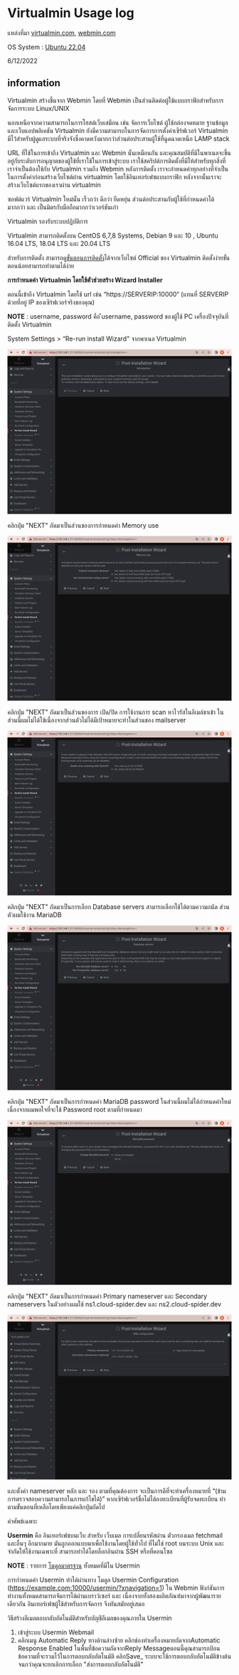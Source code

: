 # Virtualmin Usage log

แหล่งที่มา [virtualmin.com](https://www.virtualmin.com/), [webmin.com](https://www.webmin.com/)

OS System : [Ubuntu 22.04](https://releases.ubuntu.com/22.04/)

6/12/2022

## information

Virtualmin สร้างขึ้นจาก Webmin โดยที่ Webmin เป็นส่วนติดต่อผู้ใช้แบบกราฟิกสำหรับการจัดการระบบ Linux/UNIX 

นอกเหนือจากความสามารถในการโฮสต์เว็บเสมือน เช่น จัดการเว็บไซต์ ผู้ใช้กล่องจดหมาย ฐานข้อมูล และเว็บแอปพลิเคชัน Virtualmin ยังมีความสามารถในการจัดการการตั้งค่าเซิร์ฟเวอร์ Virtualmin มีไว้สำหรับผู้ดูแลระบบที่จริงจังซึ่งคาดหวังมากกว่าส่วนต่อประสานผู้ใช้ที่ฉูดฉาดเหนือ LAMP stack

URL ที่ใช้ในการเข้าถึง Virtualmin และ Webmin นั้นเหมือนกัน และคุณสมบัติที่มีในพาเนลจะขึ้นอยู่กับระดับการอนุญาตของผู้ใช้ที่เราใช้ในการเข้าสู่ระบบ เราใช้สคริปต์การติดตั้งที่มีให้สำหรับทุกสิ่งที่เราจำเป็นต้องใช้กับ Virtualmin รวมถึง Webmin หลังการติดตั้ง เราจะกำหนดค่าทุกอย่างที่จำเป็นในการตั้งค่าก่อนสร้างเว็บไซต์ผ่าน virtualmin โดยใช้อินเทอร์เฟซแบบกราฟิก หลังจากนั้นเราจะสร้างเว็บไซต์แรกของเราผ่าน virtualmin

ซอฟต์แวร์ Virtualmin ใหม่นั้น เร็วกว่า ดีกว่า ยืดหยุ่น ส่วนต่อประสานกับผู้ใช้ที่กำหนดค่าได้มากกว่า และ เป็นมิตรกับมือถือมากกว่าเวอร์ชันเก่า

Virtualmin รองรับระบบปฏิบัติการ

Virtualmin สามารถติดตั้งบน CentOS 6,7,8 Systems, Debian 9 และ 10 , Ubuntu 16.04 LTS, 18.04 LTS และ 20.04 LTS

สำหรับการติดตั้ง สามารถดู[ขั้นตอนการติดตั้ง](https://www.virtualmin.com/documentation/installation/)ได้จากเว็บไซต์ Official ของ Virtualmin ติดตั้งง่ายขั้นตอนน้อยสามารถทำตามได้ง่าย

**การกำหนดค่า Virtualmin โดยใช้ตัวช่วยสร้าง Wizard Installer**

ตอนนี้เข้าถึง Virtualmin โดยใช้ url เช่น “https://SERVERIP:10000“ (แทนที่ SERVERIP ด้วยที่อยู่ IP ของเซิร์ฟเวอร์จริงของคุณ)

**NOTE** : username, password คือ ีusername, password ของผู้ใช้ PC เครื่องปัจจุบันที่ติดตั้ง Virtualmin

System Settings > “Re-run install Wizard” จากพาเนล Virtualmin

![Re-run install Wizard](./src/Re-run%20install%20Wizard.png)

คลิกปุ่ม "NEXT" ถัดมาเป็นส่วนของการกำหนดค่า Memory use

![Re-run install Wizard Memory use](./src/Re-run%20install%20Wizard%20Memory%20use.png)

คลิกปุ่ม "NEXT" ถัดมาเป็นส่วนของการ เปิด/ปิด การใช้งานการ scan หาไวรัสในอีเมล์ขาเข้า ในส่วนนี้ผมไม่ได้ใช้เนื่องจากส่วนตัวไม่ได้มีเป้าหมายจะทำในส่วนของ mailserver

![Re-run install Wizard Virus scan](./src/Re-run%20install%20Wizard%20Enable%20virus%20scanning.png)

คลิกปุ่ม "NEXT" ถัดมาเป็นการเลือก Database servers สามารถเลือกใช้ได้ตามความถนัด ส่วนตัวผมใช้งาน MariaDB

![Re-run install Wizard Database servers](./src/Re-run%20install%20Wizard%20Database%20servers.png)

คลิกปุ่ม "NEXT" ถัดมาเป็นการกำหนดค่า MariaDB password ในส่วนนี้ผมไม่ได้กำหนดค่าใหม่ เนื่องจากผมพอใจที่จะใช้ Password root ตามที่กำหนดมา

![Re-run install Wizard MariaDB password](./src/Re-run%20install%20Wizard%20MariaDB%20password.png)

คลิกปุ่ม "NEXT" ถัดมาเป็นการกำหนดค่า Primary nameserver และ Secondary nameservers ในตัวอย่างผมใช้ ns1.cloud-spider.dev และ ns2.cloud-spider.dev

![Re-run install Wizard DNS configuration](./src/Re-run%20install%20Wizard%20DNS%20configuration.png)





 และตั้งค่า nameserver หลัก และ รอง ตามที่คุณต้องการ จะเป็นการดีที่จะทำเครื่องหมายที่ “(ข้ามการตรวจสอบความสามารถในการแก้ไขได้)” หากเซิร์ฟเวอร์ชื่อไม่ได้ลงทะเบียนที่ผู้รับจดทะเบียน ทำตามขั้นตอนที่เหลือโดยเพียงแค่คลิกปุ่มถัดไป


คำศัพธ์เฉพาะ

**Usermin** คือ อินเทอร์เฟซบนเว็บ สำหรับ เว็บเมล การเปลี่ยนรหัสผ่าน ตัวกรองเมล fetchmail และอื่นๆ อีกมากมาย มันถูกออกแบบมาเพื่อใช้งานโดยผู้ใช้ทั่วไป ที่ไม่ใช่ root บนระบบ Unix และ จำกัดให้ใช้งานเฉพาะที่ สามารถทำได้โดยล็อกอินผ่าน SSH หรือที่คอนโซล

**NOTE** : รายการ [โมดูลมาตรฐาน](https://www.webmin.com/ustandard.html) ทั้งหมดที่มีใน Usermin

การกำหนดค่า Usermin ทำได้ผ่านทาง โมดูล Usermin Configuration (https://example.com:10000/usermin/?xnavigation=1) ใน Webmin ฟังก์ชันการทำงานทั้งหมดสามารถจัดการได้ผ่านเบราว์เซอร์ และ เนื่องจากทั้งสองผลิตภัณฑ์มาจากผู้พัฒนารายเดียวกัน อินเทอร์เฟซผู้ใช้สำหรับการจัดการ จึงทันสมัยอยู่เสมอ



วิธีสร้างอีเมลตอบกลับอัตโนมัติสำหรับบัญชีอีเมลของคุณภายใน Usermin

1. เข้าสู่ระบบ Usermin Webmail
2. คลิกเมนู Automatic Reply ทางด้านล่างซ้าย
คลิกช่องทำเครื่องหมายถัดจากAutomatic Response Enabled
ในพื้นที่ข้อความถัดจากReply Messageตอนนี้คุณสามารถป้อนข้อความที่จะรวมไว้ในการตอบกลับอัตโนมัติ
คลิกSave_
ระบบจะใช้การตอบกลับอัตโนมัติข้างต้นจนกว่าคุณจะยกเลิกการเลือก "ส่งการตอบกลับอัตโนมัติ"